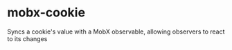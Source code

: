 # mobx-cookie
Syncs a cookie's value with a MobX observable, allowing observers to react to its changes
